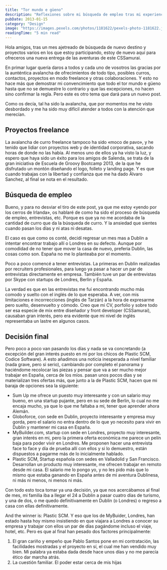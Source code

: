 ```yaml
---
title: "Tor mundo e güeno"
description: "Reflexiones sobre mi búsqueda de empleo tras mi experiencia en Dublín y las oportunidades que surgieron."
pubDate: 2013-01-15
category: "Design"
image: "https://images.pexels.com/photos/1181622/pexels-photo-1181622.jpeg?auto=compress&cs=tinysrgb&w=1260&h=750&dpr=2"
readingTime: "5 min read"
---
```


Hola amigos, tras un mes ajetreado de búsqueda de nuevo destino y proyectos varios en los que estoy participando, estoy de nuevo aquí para ofreceros una nueva entrega de las aventuras de este CSSamurai.

En primar lugar quería daros a todos y cada uno de vosotros las gracias por la aunténtica avalancha de ofrecimientos de todo tipo, posibles curros, contactos, proyectos en modo freelance y otras colaboraciones. Y esto no hace más que demostrar mi convencimiento que todo el tor mundo e güeno hasta que no se demuestre lo contrario y que las excepciones, no hacen sino confirmar la regla. Pero este es otro tema que dará para un nuevo post.

Como os decía, tal ha sido la avalancha, que por momentos me he visto desbordado y me ha sido muy difícil atender a todos con la atención que merecían.

## Proyectos freelance

La avalancha de curro freelance tampoco ha sido «moco de pavo», y he tenido que lidiar con proyectos web y de identidad corporativa, sacando horas de donde no las había. Al menos uno de ellos ya ha visto la luz, y espero que haya sido un éxito para los amigos de Salenda, se trata de la gran iniciativa de Escuela de Groovy Bootcamp 2013, de la que he disfrutado un montón diseñando el logo, folleto y landing page. Y es que cuando trabajas con la libertad y confianza que me ha dado Álvaro Sanchez, al final se nota en el resultado.

## Búsqueda de empleo

Bueno, y para no desviar el tiro de este post, ya que me estoy «yendo por los cerros de Irlanda», os hablaré de como ha sido el proceso de búsqueda de empleo, entrevistas, etc. Porque es que ya no me acordaba de la cantidad de curro que da la búsqueda de curro. Y la ansiedad que sientes cuando pasan los días y ni atas ni desatas.

El caso es que como os conté, decidí regresar un mes mas a Dublin a intentar encontrar trabajo allí o Londres en su defecto. Aunque por comodidad de no tener que mover la casa de nuevo, preferia Dublin, las cosas como son. España no me lo planteaba por el momento.

Poco a poco comencé a tener entrevistas. La primeras en Dublin realizadas por recruiters profesionales, para luego ya pasar a hacer un par de entrevistas directamente en empresa. También tuve un par de entrevistas por Skype con startups de Londres, Berlin y España.

La verdad es que en las entrevistas me fuí encontrando mucho más comodo y suelto con el inglés de lo que esperaba. A ver, con mis limitaciones e incorrecciones (inglés de Tarzán) a la hora de expresarme pero suelto, desenvuelto y cómodo. Creo que mi CV, porfolio y sobre todo ser esa especie de mix entre diseñador y front developer (CSSamurai), causaban gran interés, pero era evidente que mi nivel de inglés representaba un lastre en algunos casos.

## Decisión final

Pero poco a poco van pasando los días y nada se va concretando (a excepción del gran interés puesto en mi por los chicos de Plastic SCM, Codice Software). A esto añadimos una noticia inesperada a nivel familiar (nada grave, pero si serio), cambiando por completo el panorama y haciéndome recolocar las piezas y pensar que va a ser mucho mejor trabajar en España, cerca de los míos. pasan unos pocos días y se materializan tres ofertas más, que junto a la de Plastic SCM, hacen que mi baraja de opciones sea la siguiente:

- Sum Up me ofrece un puesto muy interesante y con un salario muy bueno, en una startup pujante, pero en su sede de Berlin, lo cual no me encaja mucho, ya que lo que me faltaba a mi, tener que aprender ahora Alemán.
- Globoforce, con sede en Dublin, proyecto interesante y empresa muy gorda, pero el salario no entra dentro de lo que yo necesito para vivir en Dublin y mantener mi casa en España.
- MyBuilder.com, startup con sede en Londres, proyecto muy interesante, gran interés en mi, pero la primera oferta económica me parece un pelín baja para poder vivir en Londres. Me proponen hacer una entrevista face to face y día de prueba allí con ellos y si lo demuestro, están dispuestos a pagarme más de lo inicialmente hablado.
- Plastic SCM, Startup española con sedes en Valladolid y San Francisco. Desarrollan un producto muy interesante, me ofrecen trabajar en remoto desde mi casa. El salario me lo pongo yo, y no les pido más que lo mismo que estaba ganando en España antes de mi aventura Dublinesa, ni más ni menos, ni menos ni más.

Con todo esto toca tomar ya una decisión, ya que nos acercábamos al final de mes, mi familia iba a llegar el 24 a Dublin a pasar cuatro días de turismo, y una de dos, o me quedo definitivamente en Dublin (o Londres) o regreso a casa con ellas definitivamente.

And the winner is: Plastic SCM. Y eso que los de MyBuider, Londres, han estado hasta hoy mismo insistiendo en que viajara a Londres a conocer su empresa y trabajar con ellos un par de días pagándome incluso el viaje, hotel, etc. Pero es que al final han pesado dos factores principalmente:

1. El gran cariño y empeño que Pablo Santos pone en mi contratación, las facilidades mostradas y el proyecto en sí, el cual me han vendido muy bien. Mi palabra ya estaba dada desde hace unos días y no me parecía ético dar marcha atrás.
2. La cuestión familiar. El poder estar cerca de mis hijas